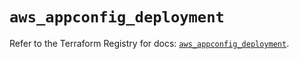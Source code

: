 # `aws_appconfig_deployment`

Refer to the Terraform Registry for docs: [`aws_appconfig_deployment`](https://registry.terraform.io/providers/hashicorp/aws/5.54.1/docs/resources/appconfig_deployment).
